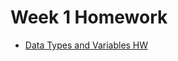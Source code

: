 # Week 1 Homework

- [Data Types and Variables HW](https://github.com/ga-adi-nyc/Data-Types-and-Variables-HW)